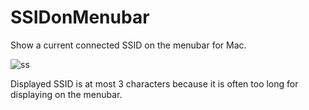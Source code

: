SSIDonMenubar
=============

Show a current connected SSID on the menubar for Mac.

![ss](https://raw.githubusercontent.com/wiki/mutsune/SSIDonMenubar/images/ss.png)

Displayed SSID is at most 3 characters because it is often too long for displaying on the menubar.
